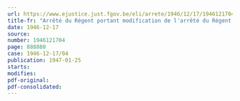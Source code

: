 ```yaml
---
url: https://www.ejustice.just.fgov.be/eli/arrete/1946/12/17/1946121704/justel
title-fr: "Arrêté du Régent portant modification de l'arrêté du Régent du 14 janvier 1946 réglant l'attribution des subsides de l'Etat en faveur des services d'assurance mutualiste libre"
date: 1946-12-17
source:
number: 1946121704
page: 888888
case: 1946-12-17/04
publication: 1947-01-25
starts:
modifies:
pdf-original:
pdf-consolidated:
---
```


